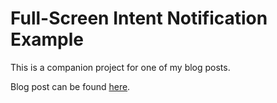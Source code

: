 # Full-Screen Intent Notification Example

This is a companion project for one of my blog posts.

Blog post can be found [here](https://www.giorgosneokleous.com/2020/03/12/full-screen-intent-notifications-android/).
